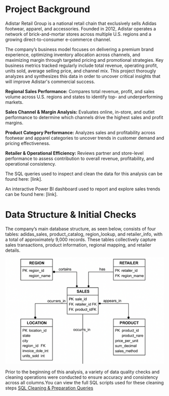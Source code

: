 # Project Background

Adistar Retail Group is a national retail chain that exclusively sells Adidas footwear, apparel, and accessories. Founded in 2012, Adistar operates a network of brick-and-mortar stores across multiple U.S. regions and a growing direct-to-consumer e-commerce channel.

The company’s business model focuses on delivering a premium brand experience, optimizing inventory allocation across channels, and maximizing margin through targeted pricing and promotional strategies. Key business metrics tracked regularly include total revenue, operating profit, units sold, average selling price, and channel mix. This project thorougly analyzes and synthesizes this data in order to uncover critical insights that will improve Adistar's commercial success.

**Regional Sales Performance:** Compares total revenue, profit, and sales volume across U.S. regions and states to identify top- and underperforming markets.

**Sales Channel & Margin Analysis:** Evaluates online, in-store, and outlet performance to determine which channels drive the highest sales and profit margins.

**Product Category Performance:** Analyzes sales and profitability across footwear and apparel categories to uncover trends in customer demand and pricing effectiveness.

**Retailer & Operational Efficiency:** Reviews partner and store-level performance to assess contribution to overall revenue, profitability, and operational consistency.

The SQL queries used to inspect and clean the data for this analysis can be found here: [link].

An interactive Power BI dashboard used to report and explore sales trends can be found here: [link].


# Data Structure & Initial Checks

The company’s main database structure, as seen below, consists of four tables: adidas_sales, product_catalog, region_lookup, and retailer_info, with a total of approximately 9,000 records. These tables collectively capture sales transactions, product information, regional mapping, and retailer details.

![Entity Relationship Diagram](https://raw.githubusercontent.com/Jeremiah0175/Portfolio/main/Image%20portfolio1.png)

Prior to the beginning of this analysis, a variety of data quality checks and cleaning operations were conducted to ensure accuracy and consistency across all columns.You can view the full SQL scripts used for these cleaning steps [SQL Cleaning & Preparation Queries](https://github.com/Jeremiah0175/Adidas-SQL-Analysis/blob/main/data_cleaning.sql)




